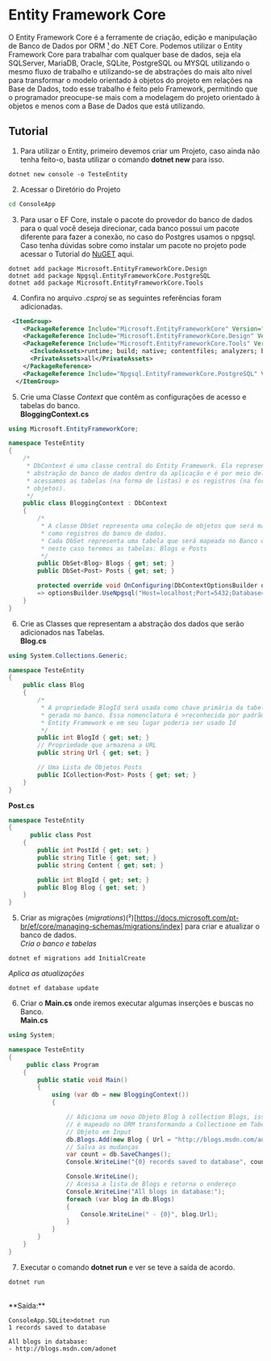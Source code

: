 # Entity Framework Core
O Entity Framework Core é a ferramente de criação, edição e manipulação de Banco de Dados por ORM [¹](https://pt.stackoverflow.com/a/138943) do .NET Core. Podemos utilizar o Entity Framework Core para trabalhar com qualquer base de dados, seja ela SQLServer, MariaDB, Oracle, SQLite, PostgreSQL ou MYSQL utilizando o mesmo fluxo de trabalho e utilizando-se de abstrações do mais alto nível para transformar o modelo orientado à objetos do projeto em relações na Base de Dados, todo esse trabalho é feito pelo Framework, permitindo que o programador preocupe-se mais com a modelagem do projeto orientado à objetos e menos com a Base de Dados que está utilizando.  

## Tutorial
1. Para utilizar o Entity, primeiro devemos criar um Projeto, caso ainda não tenha feito-o, basta utilizar o comando **dotnet new** para isso.
```
dotnet new console -o TesteEntity
```
2. Acessar o Diretório do Projeto
```bash
cd ConsoleApp
```
3. Para usar o EF Core, instale o pacote do provedor do banco de dados para o qual você deseja direcionar, cada banco possui um pacote diferente para fazer a conexão, no caso do Postgres usamos o npgsql. Caso tenha dúvidas sobre como instalar um pacote no projeto pode acessar o Tutorial do [NuGET](https://github.com/Camilotk/aprendendo_csharp/blob/master/NUGET.md) aqui.
```
dotnet add package Microsoft.EntityFrameworkCore.Design
dotnet add package Npgsql.EntityFrameworkCore.PostgreSQL
dotnet add package Microsoft.EntityFrameworkCore.Tools
```
4. Confira no arquivo *.csproj* se as seguintes referências foram adicionadas.
```xml
 <ItemGroup>
    <PackageReference Include="Microsoft.EntityFrameworkCore" Version="2.2.6" />
    <PackageReference Include="Microsoft.EntityFrameworkCore.Design" Version="2.2.6" />
    <PackageReference Include="Microsoft.EntityFrameworkCore.Tools" Version="2.2.6">
      <IncludeAssets>runtime; build; native; contentfiles; analyzers; buildtransitive</IncludeAssets>
      <PrivateAssets>all</PrivateAssets>
    </PackageReference>
    <PackageReference Include="Npgsql.EntityFrameworkCore.PostgreSQL" Version="2.2.4" />
  </ItemGroup>
```
5. Crie uma Classe *Context* que contêm as configurações de acesso e tabelas do banco.<br>
**BloggingContext.cs**<br>
```C#
using Microsoft.EntityFrameworkCore;

namespace TesteEntity
{
    /*
     * DbContext é uma classe central do Entity Framework. Ela representa uma
     * abstração do banco de dados dentro da aplicação e é por meio dela que 
     * acessamos as tabelas (na forma de listas) e os registros (na forma de 
     * objetos).
     */
    public class BloggingContext : DbContext
    {
        /*
         * A classe DbSet representa uma coleção de objetos que será mapeada
         * como registros do banco de dados.
         * Cada DbSet representa uma tabela que será mapeada no Banco de Dados
         * neste caso teremos as tabelas: Blogs e Posts
         */ 
        public DbSet<Blog> Blogs { get; set; }
        public DbSet<Post> Posts { get; set; }

        protected override void OnConfiguring(DbContextOptionsBuilder optionsBuilder) 
        => optionsBuilder.UseNpgsql("Host=localhost;Port=5432;Database=NOME_DATABASE;Username=postgres;Password=XXXX");
    }
}
```
6. Crie as Classes que representam a abstração dos dados que serão adicionados nas Tabelas.<br>
**Blog.cs**<br>
```C#
using System.Collections.Generic;

namespace TesteEntity
{
    public class Blog
    {
        /*
         * A propriedade BlogId será usada como chave primária da tabela que será 
         * gerada no banco. Essa nomenclatura é >reconhecida por padrão pelo 
         * Entity Framework e em seu lugar poderia ser usado Id
         */
        public int BlogId { get; set; }
        // Propriedade que armazena a URL
        public string Url { get; set; }

        // Uma Lista de Objetos Posts
        public ICollection<Post> Posts { get; set; }
    }
}
```
**Post.cs**<br>
```C#
namespace TesteEntity
{
      public class Post
    {
        public int PostId { get; set; }
        public string Title { get; set; }
        public string Content { get; set; }

        public int BlogId { get; set; }
        public Blog Blog { get; set; }
    }
}
```
5. Criar as migrações (_migrations_)(²)[https://docs.microsoft.com/pt-br/ef/core/managing-schemas/migrations/index] para criar e atualizar o banco de dados.<br>
*Cria o banco e tabelas*<br>
```
dotnet ef migrations add InitialCreate
```
*Aplica as atualizações*<br>
```
dotnet ef database update
```
6. Criar o **Main.cs** onde iremos executar algumas inserções e buscas no Banco.<br>
**Main.cs**
```C#
using System;

namespace TesteEntity
{
     public class Program
    {
        public static void Main()
        {
            using (var db = new BloggingContext())
            {

                // Adiciona um novo Objeto Blog à collection Blogs, isso depois
                // é mapeado no ORM transformando a Collectione em Tabela e o
                // Objeto em Input 
                db.Blogs.Add(new Blog { Url = "http://blogs.msdn.com/adonet" });
                // Salva as mudanças
                var count = db.SaveChanges();
                Console.WriteLine("{0} records saved to database", count);

                Console.WriteLine();
                // Acessa a lista de Blogs e retorna o endereço
                Console.WriteLine("All blogs in database:");
                foreach (var blog in db.Blogs)
                {
                    Console.WriteLine(" - {0}", blog.Url);
                }
            }
        }
    }
}
```
7. Executar o comando **dotnet run** e ver se teve a saída de acordo.<br>
```
dotnet run
```
<br>
**Saída:**
<br>

```
ConsoleApp.SQLite>dotnet run
1 records saved to database

All blogs in database:
- http://blogs.msdn.com/adonet
```
